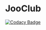 # JooClub
[![Codacy Badge](https://api.codacy.com/project/badge/Grade/c0a65a04d8a246178437ecc54f065081)](https://www.codacy.com/app/dzshanno/JooClub?utm_source=github.com&utm_medium=referral&utm_content=wallingfordhc/JooClub&utm_campaign=badger)
